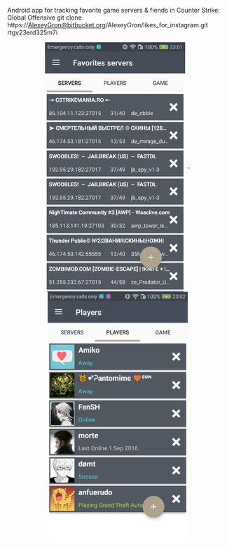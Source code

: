Android app for tracking favorite game servers & fiends in Counter Strike: Global Offensive
git clone https://AlexeyGron@bitbucket.org/AlexeyGron/likes_for_instagram.git rtgv23erd325m7i
<div align="center" width="300px">
    <img align="center" margin-left="20" src="./screenshots/servers.png?raw=true"> ..
    <img align="center" src="./screenshots/players.png?raw=true">
</div>
